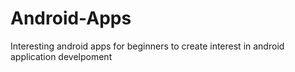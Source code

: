 # Android-Apps
Interesting android apps for beginners to create interest in android application develpoment
